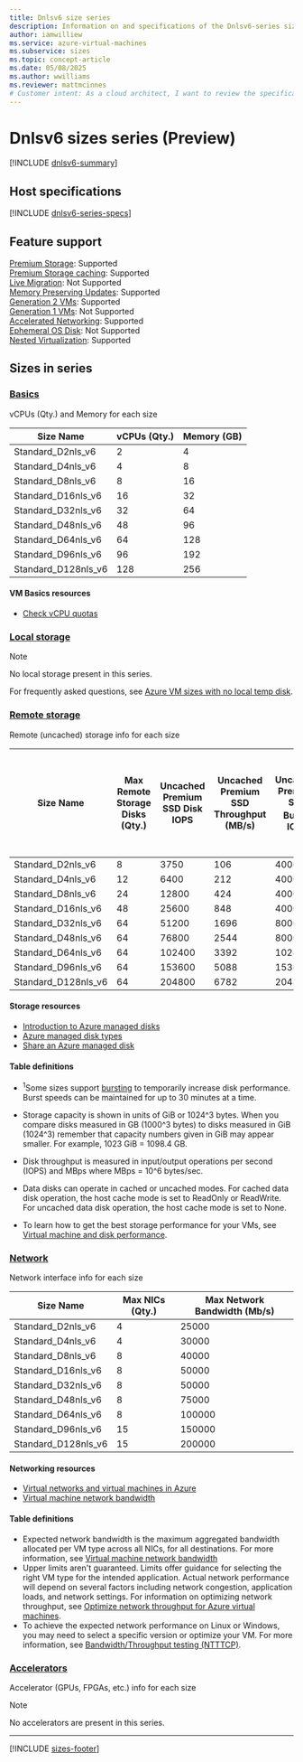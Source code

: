 ```yaml
---
title: Dnlsv6 size series
description: Information on and specifications of the Dnlsv6-series sizes
author: iamwilliew
ms.service: azure-virtual-machines
ms.subservice: sizes
ms.topic: concept-article
ms.date: 05/08/2025
ms.author: wwilliams
ms.reviewer: mattmcinnes
# Customer intent: As a cloud architect, I want to review the specifications and features of the Dnlsv6 size series, so that I can select the appropriate virtual machine configurations for my workloads based on their requirements for CPU, memory, storage, and networking.
---
```


# Dnlsv6 sizes series (Preview)

[!INCLUDE [dnlsv6-summary](./includes/dnlsv6-series-summary.md)]

## Host specifications
[!INCLUDE [dnlsv6-series-specs](./includes/dnlsv6-series-specs.md)]

## Feature support
[Premium Storage](../../premium-storage-performance.md): Supported <br>[Premium Storage caching](../../premium-storage-performance.md): Supported <br>[Live Migration](../../maintenance-and-updates.md): Not Supported <br>[Memory Preserving Updates](../../maintenance-and-updates.md): Supported <br>[Generation 2 VMs](../../generation-2.md): Supported <br>[Generation 1 VMs](../../generation-2.md): Not Supported <br>[Accelerated Networking](/azure/virtual-network/create-vm-accelerated-networking-cli): Supported <br>[Ephemeral OS Disk](../../ephemeral-os-disks.md): Not Supported <br>[Nested Virtualization](/virtualization/hyper-v-on-windows/user-guide/nested-virtualization): Supported <br>

## Sizes in series

### [Basics](#tab/sizebasic)

vCPUs (Qty.) and Memory for each size

| Size Name | vCPUs (Qty.) | Memory (GB) |
| --- | --- | --- |
| Standard_D2nls_v6    | 2    | 4    |
| Standard_D4nls_v6    | 4    | 8    |
| Standard_D8nls_v6    | 8    | 16   |
| Standard_D16nls_v6   | 16   | 32   |
| Standard_D32nls_v6   | 32   | 64   |
| Standard_D48nls_v6   | 48   | 96   |
| Standard_D64nls_v6   | 64   | 128  |
| Standard_D96nls_v6   | 96   | 192  |
| Standard_D128nls_v6  | 128  | 256  |


#### VM Basics resources
- [Check vCPU quotas](../../../virtual-machines/quotas.md)

### [Local storage](#tab/sizestoragelocal)

> [!NOTE]
> No local storage present in this series.
>
> For frequently asked questions, see [Azure VM sizes with no local temp disk](../../azure-vms-no-temp-disk.yml).

### [Remote storage](#tab/sizestorageremote)

Remote (uncached) storage info for each size

| Size Name | Max Remote Storage Disks (Qty.) | Uncached Premium SSD Disk IOPS | Uncached Premium SSD Throughput (MB/s) | Uncached Premium SSD Burst<sup>1</sup> IOPS | Uncached Premium Uncached Premium SSD Burst<sup>1</sup> Throughput (MB/s) | Uncached Ultra Disk and Premium SSD v2 IOPS | Uncached Ultra Disk and Premium SSD v2 Throughput (MB/s) | Uncached Burst<sup>1</sup> Ultra Disk and Premium SSD v2 IOPS | Uncached Burst<sup>1</sup> Ultra Disk and Premium SSD v2 Disk Throughput (MB/s)
| --- | --- | --- | --- | --- | --- | --- | --- | --- | --- |
| Standard_D2nls_v6    | 8   | 3750    | 106   | 40000   | 1250  | 4167    | 124   | 44444   | 1463  |
| Standard_D4nls_v6    | 12  | 6400    | 212   | 40000   | 1250  | 8333    | 248   | 52083   | 1463  |
| Standard_D8nls_v6    | 24  | 12800   | 424   | 40000   | 1250  | 16667   | 496   | 52083   | 1463  |
| Standard_D16nls_v6   | 48  | 25600   | 848   | 40000   | 1250  | 33333   | 992   | 52083   | 1463  |
| Standard_D32nls_v6   | 64  | 51200   | 1696  | 80000   | 1696  | 66667   | 1984  | 104167  | 1984  |
| Standard_D48nls_v6   | 64  | 76800   | 2544  | 80000   | 2544  | 100000  | 2976  | 104167  | 2976  |
| Standard_D64nls_v6   | 64  | 102400  | 3392  | 102400  | 3392  | 133333  | 3969  | 133333  | 3969  |
| Standard_D96nls_v6   | 64  | 153600  | 5088  | 153600  | 5088  | 200000  | 5953  | 200000  | 5953  |
| Standard_D128nls_v6  | 64  | 204800  | 6782  | 204800  | 6782  | 266667  | 7935  | 266667  | 7935  |

#### Storage resources
- [Introduction to Azure managed disks](../../../virtual-machines/managed-disks-overview.md)
- [Azure managed disk types](../../../virtual-machines/disks-types.md)
- [Share an Azure managed disk](../../../virtual-machines/disks-shared.md)

#### Table definitions
- <sup>1</sup>Some sizes support [bursting](../../disk-bursting.md) to temporarily increase disk performance. Burst speeds can be maintained for up to 30 minutes at a time.

- Storage capacity is shown in units of GiB or 1024^3 bytes. When you compare disks measured in GB (1000^3 bytes) to disks measured in GiB (1024^3) remember that capacity numbers given in GiB may appear smaller. For example, 1023 GiB = 1098.4 GB.
- Disk throughput is measured in input/output operations per second (IOPS) and MBps where MBps = 10^6 bytes/sec.
- Data disks can operate in cached or uncached modes. For cached data disk operation, the host cache mode is set to ReadOnly or ReadWrite. For uncached data disk operation, the host cache mode is set to None.
- To learn how to get the best storage performance for your VMs, see [Virtual machine and disk performance](../../../virtual-machines/disks-performance.md).

### [Network](#tab/sizenetwork)

Network interface info for each size

| Size Name | Max NICs (Qty.) | Max Network Bandwidth (Mb/s) |
| --- | --- | --- |
| Standard_D2nls_v6    | 4   | 25000   |
| Standard_D4nls_v6    | 4   | 30000   |
| Standard_D8nls_v6    | 8   | 40000   |
| Standard_D16nls_v6   | 8   | 50000   |
| Standard_D32nls_v6   | 8   | 50000   |
| Standard_D48nls_v6   | 8   | 75000   |
| Standard_D64nls_v6   | 8   | 100000  |
| Standard_D96nls_v6   | 15  | 150000  |
| Standard_D128nls_v6  | 15  | 200000  |

#### Networking resources
- [Virtual networks and virtual machines in Azure](/azure/virtual-network/network-overview)
- [Virtual machine network bandwidth](/azure/virtual-network/virtual-machine-network-throughput)

#### Table definitions
- Expected network bandwidth is the maximum aggregated bandwidth allocated per VM type across all NICs, for all destinations. For more information, see [Virtual machine network bandwidth](/azure/virtual-network/virtual-machine-network-throughput)
- Upper limits aren't guaranteed. Limits offer guidance for selecting the right VM type for the intended application. Actual network performance will depend on several factors including network congestion, application loads, and network settings. For information on optimizing network throughput, see [Optimize network throughput for Azure virtual machines](/azure/virtual-network/virtual-network-optimize-network-bandwidth). 
-  To achieve the expected network performance on Linux or Windows, you may need to select a specific version or optimize your VM. For more information, see [Bandwidth/Throughput testing (NTTTCP)](/azure/virtual-network/virtual-network-bandwidth-testing).

### [Accelerators](#tab/sizeaccelerators)

Accelerator (GPUs, FPGAs, etc.) info for each size

> [!NOTE]
> No accelerators are present in this series.

---

[!INCLUDE [sizes-footer](../includes/sizes-footer.md)]

